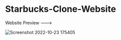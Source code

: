 # Starbucks-Clone-Website
Website Preview --->

![Screenshot 2022-10-23 175405](https://user-images.githubusercontent.com/91643563/197391885-01c313e2-82ce-47ca-8efb-d30edb8ce395.png)
